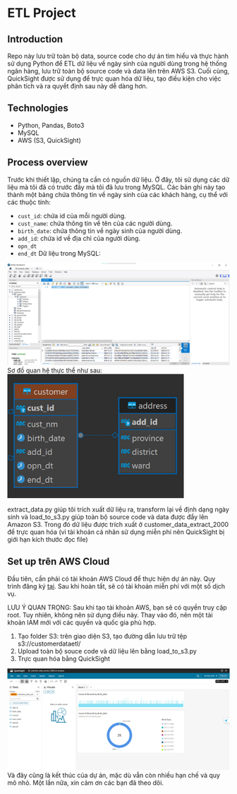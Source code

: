 # ETL Project 

## Introduction
Repo này lưu trữ toàn bộ data, source code cho dự án tìm hiểu và thực hành sử dụng Python để ETL dữ liệu về ngày sinh của người dùng trong hệ thống ngân hàng, lưu trữ toàn bộ source code và data lên trên AWS S3. Cuối cùng, QuickSight được sử dụng để trực quan hóa dữ liệu, tạo điều kiện cho việc phân tích và ra quyết định sau này dễ dàng hơn. 

## Technologies
+ Python, Pandas, Boto3
+ MySQL
+ AWS (S3, QuickSight)

## Process overview

Trước khi thiết lập, chúng ta cần có nguồn dữ liệu. Ở đây, tôi sử dụng các dữ liệu mà tôi đã có trước đây mà tôi đã lưu trong MySQL. Các bản ghi này tạo thành một bảng chứa thông tin về ngày sinh của các khách hàng, cụ thể với các thuộc tính:
+ `cust_id`: chứa id của mỗi người dùng.
+ `cust_name`: chứa thông tin về tên của các người dùng.
+ `birth_date`: chứa thông tin về ngày sinh của người dùng.
+ `add_id`: chứa id về địa chỉ của người dùng.
+ `opn_dt`
+ `end_dt`
Dữ liệu trong MySQL:
<img src="img/MySQL.jpg" width="800">
Sơ đồ quan hệ thực thể như sau:
<img src="img/ERD.jpg" width="400">

extract_data.py giúp tôi trích xuất dữ liệu ra, transform lại về định dạng ngày sinh và load_to_s3.py giúp toàn bộ source code và data được đẩy lên Amazon S3. Trong đó dữ liệu được trích xuất ở customer_data_extract_2000 để trực quan hóa (vì tài khoản cá nhân sử dụng miễn phí nên QuickSight bị giới hạn kích thước đọc file) 

## Set up trên AWS Cloud
Đầu tiên, cần phải có tài khoản AWS Cloud để thực hiện dự án này. Quy trình đăng ký [tại](https://repost.aws/knowledge-center/create-and-activate-aws-account). Sau khi hoàn tất, sẽ có tài khoản miễn phí với một số dịch vụ.

LƯU Ý QUAN TRỌNG: Sau khi tạo tài khoản AWS, bạn sẽ có quyền truy cập root. Tuy nhiên, không nên sử dụng điều này. Thay vào đó, nên một tài khoản IAM mới với các quyền và quốc gia phù hợp.

1. Tạo folder S3: trên giao diện S3, tạo đường dẫn lưu trữ tệp s3://customerdataetl/
2. Upload toàn bộ souce code và dữ liệu lên bằng load_to_s3.py
3. Trực quan hóa bằng QuickSight
<img src="img/Quicksight.jpg" width="800">
Và đây cũng là kết thúc của dự án, mặc dù vẫn còn nhiều hạn chế và quy mô nhỏ. Một lần nữa, xin cảm ơn các bạn đã theo dõi.